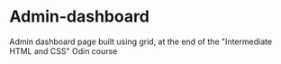 # Admin-dashboard
Admin dashboard page built using grid, at the end of the "Intermediate HTML and CSS" Odin course
